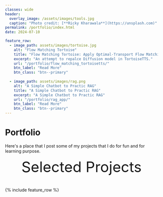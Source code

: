 ```yaml
---
classes: wide
header:
  overlay_image: /assets/images/tools.jpg
  caption: "Photo credit: [**Ricky Kharawala**](https://unsplash.com)"
permalink: /portfolio/index.html
date: 2024-07-10

feature_row:
  - image_path: assets/images/tortoise.jpg
    alt: "Flow Matching Tortoise"
    title: "Flow Matching Tortoise: Apply Optimal-Transport Flow Matching to TortoiseTTS"
    excerpt: "An attempt to repalce Diffusion model in TortoiseTTS."
    url: "/portfolio/flow_matching_tortoisetts/"
    btn_label: "Read More"
    btn_class: "btn--primary"	
    
  - image_path: assets/images/rag.png
    alt: "A Simple Chatbot to Practic RAG"
    title: "A Simple Chatbot to Practic RAG"
    excerpt: "A Simple Chatbot to Practic RAG"
    url: "/portfolio/rag_app/"
    btn_label: "Read More"
    btn_class: "btn--primary"	
---
```


# Portfolio

Here's a place that I post some of my projects that I do for fun and for learning purpose.

<div style="margin-bottom:1cm" align="center"><font size="55">Selected Projects</font></div>

{% include feature_row %}

<!------------------------------- FOOTER --------------------------------->

<!-- [1]: /assets/docs/resume.pdf

[2]: mailto:peter@pwills.com -->

